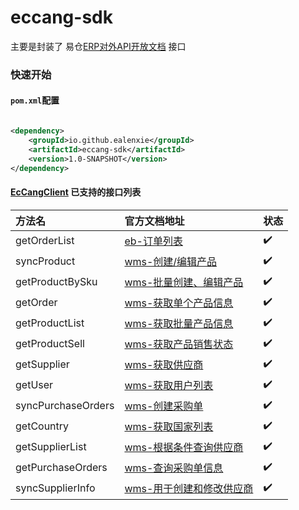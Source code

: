 eccang-sdk
======

主要是封装了 易仓[ERP对外API开放文档](https://eccang.yuque.com/gko3h7/sw0gov) 接口

### 快速开始

#### `pom.xml`配置

```xml

<dependency>
    <groupId>io.github.ealenxie</groupId>
    <artifactId>eccang-sdk</artifactId>
    <version>1.0-SNAPSHOT</version>
</dependency>
```

#### [EcCangClient](https://github.com/EalenXie/sdk-all/blob/main/eccang-sdk/src/main/java/io/github/ealenxie/eccang/EcCangClient.java) 已支持的接口列表

| 方法名                | 官方文档地址                                                                                      | 状态  |
|:-------------------|:--------------------------------------------------------------------------------------------|:----|
| getOrderList       | [eb-订单列表](https://eccang.yuque.com/books/share/df2ca396-46f5-4a51-a33e-73794059bb1d/gkgh0f) | ✔️  |
| syncProduct        | [wms-创建/编辑产品](https://eccang.yuque.com/gko3h7/sw0gov/awcvxt)                                | ✔️  |
| getProductBySku    | [wms-批量创建、编辑产品](https://eccang.yuque.com/gko3h7/sw0gov/ggty07)                              | ✔️  |
| getOrder           | [wms-获取单个产品信息](https://eccang.yuque.com/gko3h7/sw0gov/sp22vh)                               | ✔️  |
| getProductList     | [wms-获取批量产品信息](https://eccang.yuque.com/gko3h7/sw0gov/gn6ry3)                               | ✔️  |
| getProductSell     | [wms-获取产品销售状态 ](https://eccang.yuque.com/gko3h7/sw0gov/hce5ln)                              | ✔️  |
| getSupplier        | [wms-获取供应商](https://eccang.yuque.com/gko3h7/sw0gov/zva03g)                                  | ✔️  |
| getUser            | [wms-获取用户列表](https://eccang.yuque.com/gko3h7/sw0gov/wwy2hd)                                 | ✔️  |
| syncPurchaseOrders | [wms-创建采购单](https://eccang.yuque.com/gko3h7/sw0gov/ilbxzu)                                  | ✔️  |
| getCountry         | [wms-获取国家列表](https://eccang.yuque.com/gko3h7/sw0gov/ivtlrv)                                 | ✔️  |
| getSupplierList    | [wms-根据条件查询供应商](https://eccang.yuque.com/gko3h7/sw0gov/ugu0fr)                              | ✔️  |
| getPurchaseOrders  | [wms-查询采购单信息](https://eccang.yuque.com/gko3h7/sw0gov/kqw3v8)                                | ✔️  |
| syncSupplierInfo   | [wms-用于创建和修改供应商](https://eccang.yuque.com/gko3h7/sw0gov/gndus3)                             | ✔️  |
